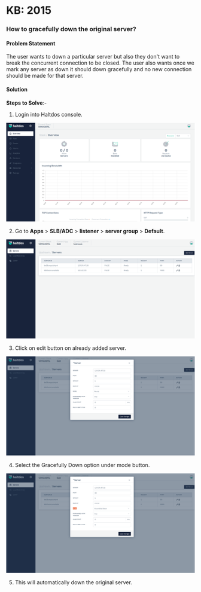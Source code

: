 # KB: 2015

### **How to gracefully down the original server?**

#### **Problem Statement**

The user wants to down a particular server but also they don't want to break the concurrent connection to be closed. The user also wants once we mark any server as down it should down gracefully and no new connection should be made for that server.

#### **Solution**

**Steps to Solve**:-

1. Login into Haltdos console.

![](/img/adc/v7/kb/overview_kb_2015_1.png)

2. Go to **Apps** > **SLB/ADC** > **listener** > **server group** > **Default**.

![](/img/adc/v7/kb/server_kb_2015_2.png)

3. Click on edit button on already added server.

![](/img/adc/v7/kb/server_kb_2015_3.png)

4. Select the Gracefully Down option under mode button.

![](/img/adc/v7/kb/server_kb_2015_4.png)

5. This will automatically down the original server.